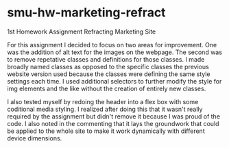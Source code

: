 # smu-hw-marketing-refract
1st Homework Assignment Refracting Marketing Site

For this assignment I decided to focus on two areas for improvement. One was the addition of alt text for the images on the webpage. The second was to remove repetative classes and definitions for those classes. I made broadly named classes as opposed to the specific classes the previous website version used because the classes were defining the same style settings each time. I used additional selectors to further modify the style for img elements and the like without the creation of entirely new classes.

I also tested myself by redoing the header into a flex box with some coditional media styling. I realized after doing this that it wasn't really required by the assignment but didn't remove it because I was proud of the code. I also noted in the commenting that it lays the groundwork that could be applied to the whole site to make it work dynamically with different device dimensions. 